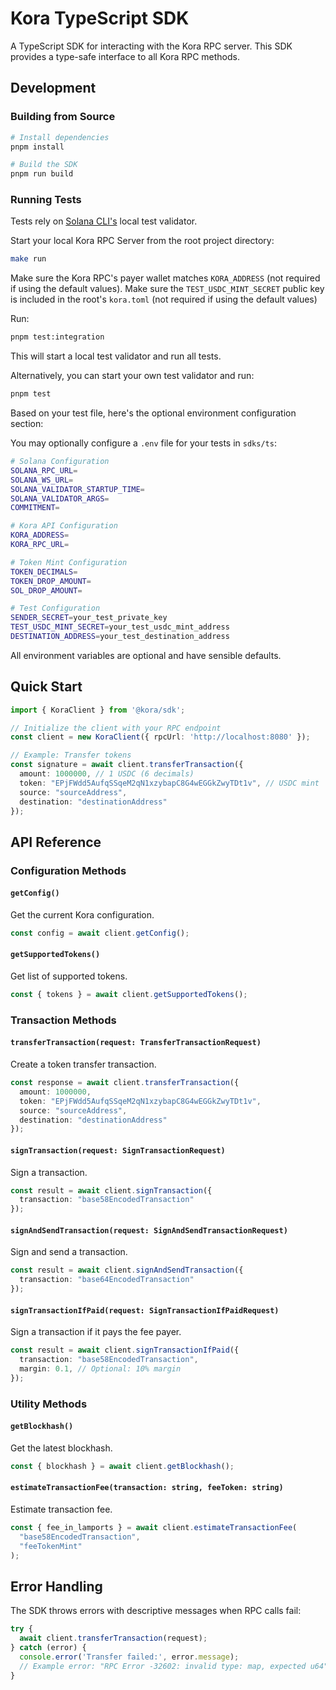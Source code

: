 # Kora TypeScript SDK

A TypeScript SDK for interacting with the Kora RPC server. This SDK provides a type-safe interface to all Kora RPC methods.

## Development

### Building from Source

```bash
# Install dependencies
pnpm install

# Build the SDK
pnpm run build
```

### Running Tests

Tests rely on [Solana CLI's](https://solana.com/docs/intro/installation) local test validator. 

Start your local Kora RPC Server from the root project directory: 

```bash
make run
```

Make sure the Kora RPC's payer wallet matches `KORA_ADDRESS` (not required if using the default values). 
Make sure the `TEST_USDC_MINT_SECRET` public key is included in the root's `kora.toml` (not required if using the default values)

Run:

```bash
pnpm test:integration
```

This will start a local test validator and run all tests.

Alternatively, you can start your own test validator and run:

```bash
pnpm test
```

Based on your test file, here's the optional environment configuration section:

You may optionally configure a `.env` file for your tests in `sdks/ts`:

```bash
# Solana Configuration
SOLANA_RPC_URL=
SOLANA_WS_URL=
SOLANA_VALIDATOR_STARTUP_TIME=
SOLANA_VALIDATOR_ARGS=
COMMITMENT=

# Kora API Configuration  
KORA_ADDRESS=
KORA_RPC_URL=

# Token Mint Configuration
TOKEN_DECIMALS=
TOKEN_DROP_AMOUNT=
SOL_DROP_AMOUNT=

# Test Configuration
SENDER_SECRET=your_test_private_key
TEST_USDC_MINT_SECRET=your_test_usdc_mint_address
DESTINATION_ADDRESS=your_test_destination_address
```

All environment variables are optional and have sensible defaults.

## Quick Start

```typescript
import { KoraClient } from '@kora/sdk';

// Initialize the client with your RPC endpoint
const client = new KoraClient({ rpcUrl: 'http://localhost:8080' });

// Example: Transfer tokens
const signature = await client.transferTransaction({
  amount: 1000000, // 1 USDC (6 decimals)
  token: "EPjFWdd5AufqSSqeM2qN1xzybapC8G4wEGGkZwyTDt1v", // USDC mint
  source: "sourceAddress",
  destination: "destinationAddress"
});
```

## API Reference

### Configuration Methods

#### `getConfig()`
Get the current Kora configuration.
```typescript
const config = await client.getConfig();
```

#### `getSupportedTokens()`
Get list of supported tokens.
```typescript
const { tokens } = await client.getSupportedTokens();
```

### Transaction Methods

#### `transferTransaction(request: TransferTransactionRequest)`
Create a token transfer transaction.
```typescript
const response = await client.transferTransaction({
  amount: 1000000,
  token: "EPjFWdd5AufqSSqeM2qN1xzybapC8G4wEGGkZwyTDt1v",
  source: "sourceAddress",
  destination: "destinationAddress"
});
```

#### `signTransaction(request: SignTransactionRequest)`
Sign a transaction.
```typescript
const result = await client.signTransaction({
  transaction: "base58EncodedTransaction"
});
```

#### `signAndSendTransaction(request: SignAndSendTransactionRequest)`
Sign and send a transaction.
```typescript
const result = await client.signAndSendTransaction({
  transaction: "base64EncodedTransaction"
});
```

#### `signTransactionIfPaid(request: SignTransactionIfPaidRequest)`
Sign a transaction if it pays the fee payer.
```typescript
const result = await client.signTransactionIfPaid({
  transaction: "base58EncodedTransaction",
  margin: 0.1, // Optional: 10% margin
});
```

### Utility Methods

#### `getBlockhash()`
Get the latest blockhash.
```typescript
const { blockhash } = await client.getBlockhash();
```

#### `estimateTransactionFee(transaction: string, feeToken: string)`
Estimate transaction fee.
```typescript
const { fee_in_lamports } = await client.estimateTransactionFee(
  "base58EncodedTransaction",
  "feeTokenMint"
);
```

## Error Handling

The SDK throws errors with descriptive messages when RPC calls fail:

```typescript
try {
  await client.transferTransaction(request);
} catch (error) {
  console.error('Transfer failed:', error.message);
  // Example error: "RPC Error -32602: invalid type: map, expected u64"
}
```
